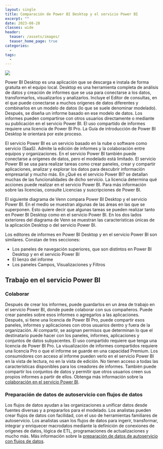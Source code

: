```yaml
---
layout: single
title: Comparación de Power BI Desktop y el servicio Power BI
excerpt: ""
date: 2023-08-28
classes: wide
header:
  teaser: /assets/images/
  teaser_home_page: true
categories:
  - 
tags:
  - 
---
```


![](/assets/images/)

Power BI Desktop es una aplicación que se descarga e instala de forma gratuita en el equipo local. Desktop es una herramienta completa de análisis de datos y creación de informes que se usa para conectarse a los datos, transformarlos, visualizarlos y analizarlos. Incluye el Editor de consultas, en el que puede conectarse a muchos orígenes de datos diferentes y combinarlos en un modelo de datos (lo que se suele denominar modelado). Después, se diseña un informe basado en ese modelo de datos. Los informes pueden compartirse con otros usuarios directamente o mediante su publicación en el servicio Power BI. El uso compartido de informes requiere una licencia de Power BI Pro. La Guía de introducción de Power BI Desktop le orientará por este proceso.

El servicio Power BI es un servicio basado en la nube o software como servicio (SaaS). Admite la edición de informes y la colaboración entre equipos y organizaciones. En el servicio Power BI también puede conectarse a orígenes de datos, pero el modelado está limitado. El servicio Power BI se usa para realizar tareas como crear paneles, crear y compartir aplicaciones, analizar y explorar los datos para descubrir información empresarial y mucho más. En ¿Qué es el servicio Power BI? se detallan muchas de las funcionalidades de dicho servicio. La licencia determina qué acciones puede realizar en el servicio Power BI. Para más información sobre las licencias, consulte Licencias y suscripciones de Power BI.

El siguiente diagrama de Venn compara Power BI Desktop y el servicio Power BI. En el medio se muestran algunas de las áreas en las que se superponen. Esto quiere decir que algunas tareas se pueden realizar tanto en Power BI Desktop como en el servicio Power BI. En los dos lados exteriores del diagrama de Venn se muestran las características únicas de la aplicación Desktop o del servicio Power BI.

Los editores de informes en Power BI Desktop y en el servicio Power BI son similares. Constan de tres secciones:

* Los paneles de navegación superiores, que son distintos en Power BI Desktop y en el servicio Power BI
* El lienzo del informe
* Los paneles Campos, Visualizaciones y Filtros

## Trabajo en el servicio Power BI

### Colaborar

Después de crear los informes, puede guardarlos en un área de trabajo en el servicio Power BI, donde puede colaborar con sus compañeros. Puede crear paneles sobre esos informes o agregarlos a las aplicaciones. Después, si tiene una licencia de Power BI Pro, puede compartir esos paneles, informes y aplicaciones con otros usuarios dentro y fuera de la organización. Al compartir, se asignan permisos que determinan lo que el destinatario puede hacer con los paneles, informes, aplicaciones y conjuntos de datos subyacentes. El uso compartido requiere que tenga una licencia de Power BI Pro. La visualización de informes compartidos requiere una licencia Pro o que el informe se guarde en una capacidad Premium. Los consumidores con acceso al informe pueden verlo en el servicio Power BI en la vista de lectura, no en la vista de edición. No tienen acceso a todas las características disponibles para los creadores de informes. También puede compartir los conjuntos de datos y permitir que otros usuarios creen sus propios informes a partir de ellos. Obtenga más información sobre la [colaboración en el servicio Power BI](https://learn.microsoft.com/es-es/power-bi/collaborate-share/service-new-workspaces).

### Preparación de datos de autoservicio con flujos de datos

Los flujos de datos ayudan a las organizaciones a unificar datos desde fuentes diversas y a prepararlos para el modelado. Los analistas pueden crear flujos de datos con facilidad, con el uso de herramientas familiares de autoservicio. Los analistas usan los flujos de datos para ingerir, transformar, integrar y enriquecer macrodatos mediante la definición de conexiones de orígenes de datos, lógica de ETL, programaciones de actualizaciones y mucho más. Más información sobre la [preparación de datos de autoservicio con flujos de datos](https://learn.microsoft.com/es-es/power-bi/transform-model/dataflows/dataflows-introduction-self-service).

